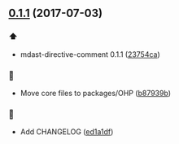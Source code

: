 <a name="0.1.1"></a>
## [0.1.1](https://github.com/izumin5210/OHP/compare/v0.1.0...v0.1.1) (2017-07-03)


### :arrow_up:

* mdast-directive-comment 0.1.1 ([23754ca](https://github.com/izumin5210/OHP/commit/23754ca))

### :art:

* Move core files to packages/OHP ([b87939b](https://github.com/izumin5210/OHP/commit/b87939b))

### :memo:

* Add CHANGELOG ([ed1a1df](https://github.com/izumin5210/OHP/commit/ed1a1df))




